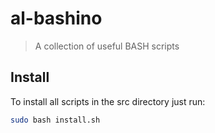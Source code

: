 # al-bashino
> A collection of useful BASH scripts

## Install

To install all scripts in the src directory just run:

```sh
sudo bash install.sh
```
